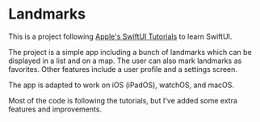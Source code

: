 # Landmarks

This is a project following [Apple's SwiftUI Tutorials](https://developer.apple.com/tutorials/swiftui) to learn SwiftUI.

The project is a simple app including a bunch of landmarks which can be displayed in a list and on a map. The user can also mark landmarks as favorites. Other features include a user profile and a settings screen.

The app is adapted to work on iOS (iPadOS), watchOS, and macOS.

Most of the code is following the tutorials, but I've added some extra features and improvements.
